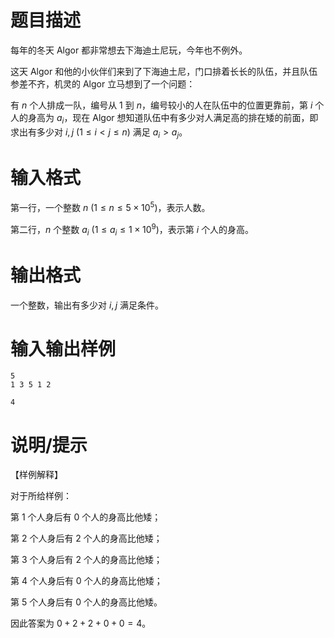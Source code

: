 # 题目描述

每年的冬天 Algor 都非常想去下海迪土尼玩，今年也不例外。

这天 Algor 和他的小伙伴们来到了下海迪土尼，门口排着长长的队伍，并且队伍参差不齐，机灵的 Algor 立马想到了一个问题：

有 $n$ 个人排成一队，编号从 $1$ 到 $n$，编号较小的人在队伍中的位置更靠前，第 $i$ 个人的身高为 $a_i$，现在 Algor 想知道队伍中有多少对人满足高的排在矮的前面，即求出有多少对 $i,j~(1 \leq i < j \leq n)$ 满足 $a_i > a_j$。

# 输入格式

第一行，一个整数 $n~(1 \leq n \leq 5 \times {10}^{5})$，表示人数。

第二行，$n$ 个整数 $a_i~(1 \leq a_i \leq 1 \times {10}^{9})$，表示第 $i$ 个人的身高。

# 输出格式

一个整数，输出有多少对 $i,j$ 满足条件。

# 输入输出样例

```input1
5
1 3 5 1 2
```

```output1
4
```

# 说明/提示

【样例解释】

对于所给样例：

第 $1$ 个人身后有 $0$ 个人的身高比他矮；

第 $2$ 个人身后有 $2$ 个人的身高比他矮；

第 $3$ 个人身后有 $2$ 个人的身高比他矮；

第 $4$ 个人身后有 $0$ 个人的身高比他矮；

第 $5$ 个人身后有 $0$ 个人的身高比他矮。

因此答案为 $0+2+2+0+0=4$。

